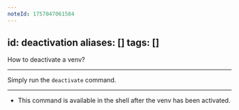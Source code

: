 ```yaml
---
noteId: 1757047061584
---
```


id: deactivation
aliases: []
tags: []
---

How to deactivate a venv?

---

Simply run the `deactivate` command.

---

- This command is available in the shell after the venv has been activated.
